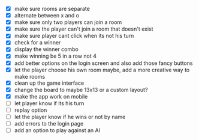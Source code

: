 - [x] make sure rooms are separate 
- [x] alternate between x and o 
- [x] make sure only two players can join a room 
- [x] make sure the player can't join a room that doesn't exist 
- [x] make sure player cant click when its not his turn
- [x] check for a winner
- [x] display the winner combo
- [x] make winning be 5 in a row not 4 
- [x] add better options on the login screen and also add those fancy buttons
- [x] let the player choose his own room maybe, add a more creative way to make rooms
- [x] clean up the game interface
- [x] change the board to maybe 13x13 or a custom layout?
- [x] make the app work on mobile
- [ ] let player know if its his turn
- [ ] replay option
- [ ] let the player know if he wins or not by name
- [ ] add errors to the login page
- [ ] add an option to play against an AI
